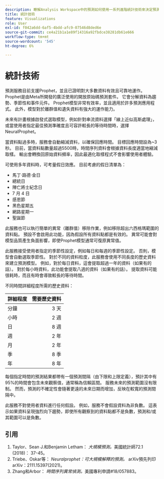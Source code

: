 ```yaml
---
description: 瞭解Analysis Workspace中的預測如何使用一系列進階統計技術來決定預測值。
title: 統計技術
feature: Visualizations
role: User
exl-id: f042a6dd-6af5-4bdd-afc9-07546d8ded6e
source-git-commit: ce4a21b1a1e89f14316a92fbdce38281db61e666
workflow-type: tm+mt
source-wordcount: '545'
ht-degree: 6%

---
```


# 統計技術

預測服務目前支援Prophet，並且已證明對大多數資料有效且可靠地運作。 Prophet是由Meta所開發的廣泛使用的開放原始碼預測套件。 它會分解資料為趨勢、季節性和事件元件。 Prophet模型非常有效率，並且適用於許多預測應用程式。 此外，模型對於離群值和遺失資料有強大的運作能力。

未來有計畫根據啟發式選取模型，例如針對串流資料選擇「線上近似高斯處理」，或當使用者指定最佳預測準確度且可容許較長的等待時間時，選擇NeuralProphet。

當資料點過多時，服務會自動縮減資料，以確保回應時間。 目標回應時間設為~3秒。 目前，當資料點數量超過5500時，時間序列資料會根據資料長度適當地縮減取樣。 輸出會轉換回原始資料頻率，因此最適化取樣程式不會影響使用者體驗。

可使用多年資料時，可考量假日效應。 目前考慮的假日清單為：

* 馬丁·路德·金日
* 總統日
* 陣亡將士紀念日
* 7 月 4 日
* 感恩節
* 黑色星期五
* 網路星期一
* 聖誕節

此服務也可以執行簡單的異常（離群值）移除作業，例如移除超出六西格瑪範圍的資料點。 預設不會啟用此功能，因為假設所有資料點都是有效的。 異常可能會對模型品質產生負面影響，即使Prophet模型通常可復原異常值。

此服務接受使用者指定的季節性設定，例如每日和每週的季節性設定。 否則，模型會自動選取季節性。 對於不同的資料粒度，此服務會使用不同長度的歷史資料來建立預測模型。 例如，對於每日資料，這會提取超過一年的資料（如果有的話）。 對於每小時資料，此功能會提取八週的資料（如果有的話）。 提取資料可能很耗時，而且有時會導致較長的等待時間。

不同時間詳細程度所需的歷史資料：

| 詳細程度 | 需要歷史資料 |
|---|--:|
| 分鐘 | 3 天 |
| 小時 | 2 週 |
| 日 | 8 週 |
| 週 | 2 年 |
| 月 | 2 年 |
| 季 | 8 季 |
| 年 | 8 年 |


每個指定時間的預測結果都帶有一個預測間隔（由下限和上限定義），預計其中有95%的時間會包含未來觀察值，通常稱為信賴區間。 服務未來的預測範圍沒有限制。 然而，預測的不確定性會隨著更遠的未來日期而增加，反映在較寬的預測間隔中。

此服務不對使用者資料進行任何假設。 例如，服務不會假設資料為非負數。 這表示如果資料呈現強烈向下趨勢，即使所有觀察到的資料點都不是負數，預測和/或其範圍可以是負數。


## 引用

1. Taylor、Sean J.和Benjamin Letham： *大規模預測。*&#x200B;美國統計師72.1 (2018)： 37-45。
1. Triebe、Oskar等： *Neuralprophet：可大規模解釋的預測。* arXiv預先列印arXiv：2111.15397(2021)。
1. Zhang和Arbor： *時間序列異常偵測。*&#x200B;美國專利申請#18/057883。
